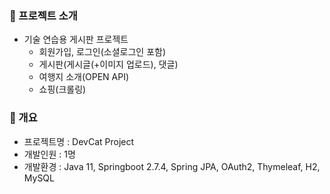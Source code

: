 ### 📌 프로젝트 소개
- 기술 연습용 게시판 프로젝트
  - 회원가입, 로그인(소셜로그인 포함)
  - 게시판(게시글(+이미지 업로드), 댓글)
  - 여행지 소개(OPEN API)
  - 쇼핑(크롤링)
 

### 📰 개요
- 프로젝트명 : DevCat Project
- 개발인원 : 1명
- 개발환경 : Java 11, Springboot 2.7.4, Spring JPA, OAuth2, Thymeleaf, H2, MySQL
